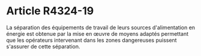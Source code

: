 # Article R4324-19

  
La séparation des équipements de travail de leurs sources d'alimentation en énergie est obtenue par la mise en œuvre de moyens adaptés permettant que les opérateurs intervenant dans les zones dangereuses puissent s'assurer de cette séparation.